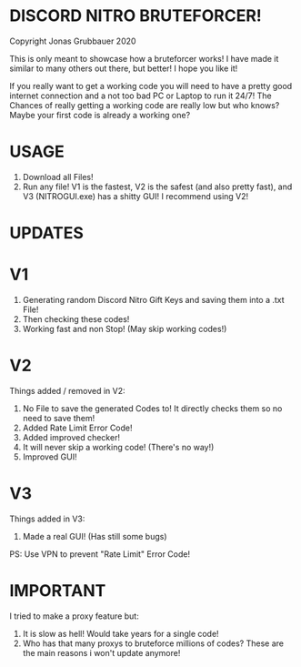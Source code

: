 # DISCORD NITRO BRUTEFORCER!

Copyright Jonas Grubbauer 2020

This is only meant to showcase how a bruteforcer works! I have made it similar to many others out there, but better!
I hope you like it!

If you really want to get a working code you will need to have a pretty good internet connection and a not too bad PC or Laptop to run it 24/7!
The Chances of really getting a working code are really low but who knows? Maybe your first code is already a working one?

# USAGE
1) Download all Files!
2) Run any file! V1 is the fastest, V2 is the safest (and also pretty fast), and V3 (NITROGUI.exe) has a shitty GUI! 
I recommend using V2!


# UPDATES
# V1
1) Generating random Discord Nitro Gift Keys and saving them into a .txt File!
2) Then checking these codes!
4) Working fast and non Stop! (May skip working codes!)
# V2
Things added / removed in V2:
1) No File to save the generated Codes to! It directly checks them so no need to save them!
2) Added Rate Limit Error Code!
3) Added improved checker!
4) It will never skip a working code! (There's no way!)
5) Improved GUI!
# V3
Things added in V3:
1) Made a real GUI! (Has still some bugs)

PS: Use VPN to prevent "Rate Limit" Error Code!
# IMPORTANT
I tried to make a proxy feature but:
1) It is slow as hell! Would take years for a single code!
2) Who has that many proxys to bruteforce millions of codes?
These are the main reasons i won't update anymore!

